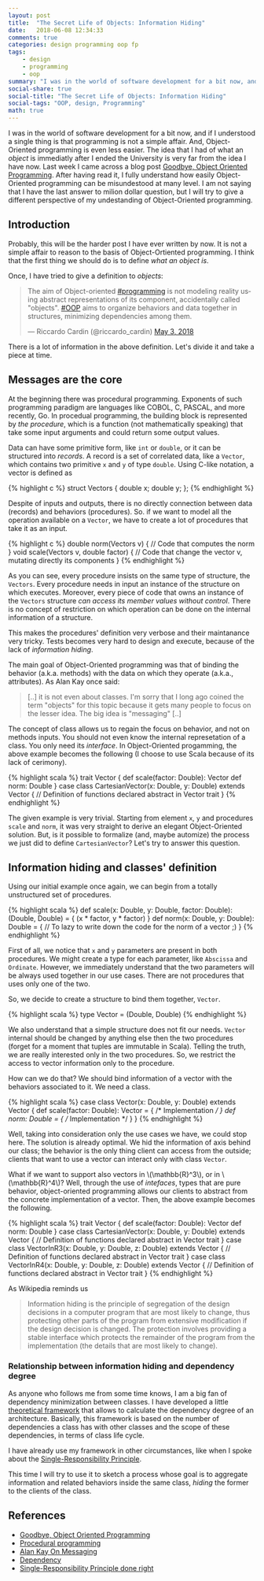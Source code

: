 ```yaml
---
layout: post
title:  "The Secret Life of Objects: Information Hiding"
date:   2018-06-08 12:34:33
comments: true
categories: design programming oop fp
tags:
    - design
    - programming
    - oop
summary: "I was in the world of software development for a bit now, and if I understood a single thing is that programming is not a simple affair. And, Object-Oriented programming is even less easier. The idea that I had of what an object is immediatly after I ended the University is very far from the idea I have now. Last week I came across a blog post -Goodbye, Object Oriented Programming-. After having read it, I fully understand how easily Object-Oriented programming can be misundestood at many level. I am not saying that I have the last answer to milion dollar question, but I will try to give a different perspective of my undestanding of Object-Oriented programming."
social-share: true
social-title: "The Secret Life of Objects: Information Hiding"
social-tags: "OOP, design, Programming"
math: true
---
```


I was in the world of software development for a bit now, and if I understood a single thing is that programming is not a simple affair. And, Object-Oriented programming is even less easier. The idea that I had of what an *object* is immediatly after I ended the University is very far from the idea I have now. Last week I came across a blog post [Goodbye, Object Oriented Programming](https://medium.com/@cscalfani/goodbye-object-oriented-programming-a59cda4c0e53). After having read it, I fully understand how easily Object-Oriented programming can be misundestood at many level. I am not saying that I have the last answer to milion dollar question, but I will try to give a different perspective of my undestanding of Object-Oriented programming.

## Introduction 

Probably, this will be the harder post I have ever written by now. It is not a simple affair to reason to the basis of Object-Ortiented programming. I think that the first thing we should do is to define _what an object is_.

Once, I have tried to give a definition to _objects_:

<blockquote class="twitter-tweet" data-lang="en"><p lang="en" dir="ltr">The aim of Object-oriented <a href="https://twitter.com/hashtag/programming?src=hash&amp;ref_src=twsrc%5Etfw">#programming</a> is not modeling reality using abstract representations of its component, accidentally called &quot;objects&quot;. <a href="https://twitter.com/hashtag/OOP?src=hash&amp;ref_src=twsrc%5Etfw">#OOP</a> aims to organize behaviors and data together in structures, minimizing dependencies among them.</p>&mdash; Riccardo Cardin (@riccardo_cardin) <a href="https://twitter.com/riccardo_cardin/status/992138929800450048?ref_src=twsrc%5Etfw">May 3, 2018</a></blockquote>
<script async src="https://platform.twitter.com/widgets.js" charset="utf-8"></script>

There is a lot of information in the above definition. Let's divide it and take a piece at time.

## Messages are the core

At the beginning there was procedural programming. Exponents of such programming paradigm are languages like COBOL, C, PASCAL, and more recently, Go. In procedual programming, the building block is represented by _the procedure_, which is a function (not mathematically speaking) that take some input arguments and could return some output values.

Data can have some primitive form, like `int` or `double`, or it can be structured into _records_. A record is a set of correlated data, like a `Vector`, which contains two primitive `x` and `y` of type `double`. Using C-like notation, a vector is defined as

{% highlight c %}
struct Vectors {
   double   x;
   double   y;
};
{% endhighlight %}

Despite of inputs and outputs, there is no directly connection between data (records) and behaviors (procedures). So. if we want to model all the operation available on a `Vector`, we have to create a lot of procedures that take it as an input.

{% highlight c %}
double norm(Vectors v)
{
    // Code that computes the norm 
}
void scale(Vectors v, double factor)
{
    // Code that change the vector v, mutating directly its components
}
{% endhighlight %}

As you can see, every procedure insists on the same type of structure, the `Vectors`. Every procedure needs in input an instance of the structure on which executes. Moreover, every piece of code that owns an instance of the `Vectors` structure *can access its member values without control*. There is no concept of restriction on which operation can be done on the internal information of a structure.

This makes the procedures' definition very verbose and their maintanance very tricky. Tests becomes very hard to design and execute, because of the lack of _information hiding_.

The main goal of Object-Oriented programming was that of binding the behavior (a.k.a. methods) with the data on which they operate (a.k.a., attributes). As Alan Kay once said:

> [..] it is not even about classes. I'm sorry that I long ago coined the term "objects" for this topic because it gets many people to focus on the lesser idea. The big idea is "messaging" [..]

The concept of class allows us to regain the focus on behavior, and not on methods inputs. You should not even know the internal represetation of a class. You only need its _interface_. In Object-Oriented progamming, the above example becomes the following (I choose to use Scala because of its lack of cerimony).

{% highlight scala %}
trait Vector {
  def scale(factor: Double): Vector
  def norm: Double
}
case class CartesianVector(x: Double, y: Double) extends Vector {
  // Definition of functions declared abstract in Vector trait
}
{% endhighlight %}

The given example is very trivial. Starting from element `x`, `y` and procedures `scale` and `norm`, it was very straight to derive an elegant Object-Oriented solution. But, is it possible to formalize (and, maybe automize) the process we just did to define `CartesianVector`? Let's try to answer this question.

## Information hiding and classes' definition

Using our initial example once again, we can begin from a totally unstructured set of procedures.

{% highlight scala %}
def scale(x: Double, y: Double, factor: Double): (Double, Double) = {
  (x \* factor, y \* factor)
}
def norm(x: Double, y: Double): Double = {
  // To lazy to write down the code for the norm of a vector ;)
}
{% endhighlight %}

First of all, we notice that `x` and `y` parameters are present in both procedures. We might create a type for each parameter, like `Abscissa` and `Ordinate`. However, we immediately understand that the two parameters will be always used together in our use cases. There are not procedures that uses only one of the two.

So, we decide to create a structure to bind them together, `Vector`. 

{% highlight scala %}
type Vector = (Double, Double)
{% endhighlight %}

We also understand that a simple structure does not fit our needs. `Vector` internal should be changed by anything else then the two procedures (forget for a moment that tuples are immutable in Scala). Telling the truth, we are really interested only in the two procedures. So, we restrict the access to vector information only to the procedure.

How can we do that? We should bind information of a vector with the behaviors associated to it. We need a class.

{% highlight scala %}
case class Vector(x: Double, y: Double) extends Vector {
  def scale(factor: Double): Vector = { /* Implementation */ }
  def norm: Double = { /* Implementation */ }
}
{% endhighlight %}

Well, taking into consideration only the use cases we have, we could stop here. The solution is already optimal. We hid the information of axis behind our class; the behavior is the only thing client can access from the outside; clients that want to use a vector can interact only with class `Vector`.

What if we want to support also vectors in \\(\mathbb{R}^3\\), or in \\(\mathbb{R}^4\\)? Well, through the use of _intefaces_, types that are pure behavior, object-oriented programming allows our clients to abstract from the concrete implementation of a vector. Then, the above example becomes the following.

{% highlight scala %}
trait Vector {
  def scale(factor: Double): Vector
  def norm: Double
}
case class CartesianVector(x: Double, y: Double) extends Vector {
  // Definition of functions declared abstract in Vector trait
}
case class VectorInR3(x: Double, y: Double, z: Double) extends Vector {
  // Definition of functions declared abstract in Vector trait
}
case class VectorInR4(x: Double, y: Double, z: Double) extends Vector {
  // Definition of functions declared abstract in Vector trait
}
{% endhighlight %}

As Wikipedia reminds us

> Information hiding is the principle of segregation of the design decisions in a computer program that are most likely to change, thus protecting other parts of the program from extensive modification if the design decision is changed. The protection involves providing a stable interface which protects the remainder of the program from the implementation (the details that are most likely to change).

### Relationship between information hiding and dependency degree

As anyone who follows me from some time knows, I am a big fan of dependency minimization between classes. I have developed a little [theoretical framework](http://rcardin.github.io/programming/oop/software-engineering/2017/04/10/dependency-dot.html) that allows to calculate the dependency degree of an architecture. Basically, this framework is based on the number of dependencies a class has with other classes and the scope of these dependencies, in terms of class life cycle.

I have already use my framework in other circumstances, like when I spoke about the [Single-Responsibility Principle](http://rcardin.github.io/solid/srp/programming/2017/12/31/srp-done-right.html).

This time I will try to use it to sketch a process whose goal is to aggregate information and related behaviors inside the same class, _hiding_ the former to the clients of the class.

## References

- [Goodbye, Object Oriented Programming](https://medium.com/@cscalfani/goodbye-object-oriented-programming-a59cda4c0e53)
- [Procedural programming](https://en.wikipedia.org/wiki/Procedural_programming)
- [Alan Kay On Messaging](http://wiki.c2.com/?AlanKayOnMessaging)
- [Dependency](http://rcardin.github.io/programming/oop/software-engineering/2017/04/10/dependency-dot.html)
- [Single-Responsibility Principle done right](http://rcardin.github.io/programming/oop/software-engineering/2017/04/10/dependency-dot.html)